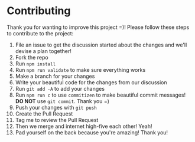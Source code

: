 # Contributing

Thank you for wanting to improve this project =)! Please follow these steps to contribute to the project:

1. File an issue to get the discussion started about the changes and we'll devise a plan together!
2. Fork the repo
3. Run `npm install`
4. Run `npm run validate` to make sure everything works
5. Make a branch for your changes
6. Write your beautiful code for the changes from our discussion
7. Run `git add -A` to add your changes
8. Run `npm run c` to use `commitizen` to make beautiful commit messages! **DO NOT** use `git commit`. Thank you =)
9. Push your changes with `git push`
10. Create the Pull Request
12. Tag me to review the Pull Request
13. Then we merge and internet high-five each other! Yeah!
14. Pad yourself on the back because you're amazing! Thank you!

